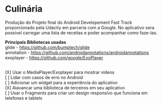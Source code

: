 # Culinária

Produção do Projeto final do Android Developement Fast Track proporcionado pela Udacity em parceria com a Google.
No aplicativo sera possivel carregar uma lista de receitas e poder acompanhar como faze-las.

<b>Principais Bibliotecas usadas</b><br>
glide - https://github.com/bumptech/glide<br>
annotation - https://github.com/androidannotations/androidannotations<br>
exoplayer - https://github.com/google/ExoPlayer<br><br>

[X] Usar o MediaPlayer/Exoplayer para mostrar vídeos<br>
[ ] Lidar com casos de erro no Android<br>
[ ] Adicionar um widget para a experiência do aplicativo<br>
[X] Alavancar uma biblioteca de terceiros em seu aplicativo<br>
[ ] Usar o Fragments para criar um design responsivo que funciona em telefones e tablets<br>
